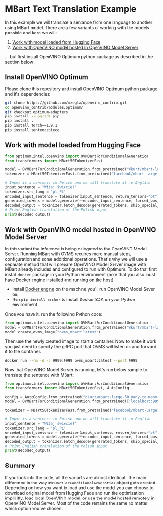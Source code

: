 # MBart Text Translation Example

In this example we will translate a sentance from one language to another using MBart model.
There are a few variants of working with the models possible and here we will:

1. [Work with model loaded from Hugging Face](#work-with-model-loaded-from-hugging-face)
2. [Work with OpenVINO model hosted in OpenVINO Model Server](#work-with-openvino-model-hosted-in-openvino-model-server)

... but first install OpenVINO Optimum python package as described in the section below.
## Install OpenVINO Optimum

Please clone this repository and install OpenVINO Optimum python package and it's dependencies:

```bash
git clone https://github.com/mzegla/openvino_contrib.git
cd openvino_contrib/modules/optimum/
git checkout optimum-adapters
pip install --upgrade pip
pip install .
pip install torch==1.9.1
pip install sentencepiece
```

## Work with model loaded from Hugging Face

```python
from optimum.intel.openvino import OVMBartForConditionalGeneration
from transformers import MBart50TokenizerFast

model = OVMBartForConditionalGeneration.from_pretrained("dkurt/mbart-large-50-many-to-many-mmt-int8")
tokenizer = MBart50TokenizerFast.from_pretrained("facebook/mbart-large-50-many-to-many-mmt")

# Input is a sentence in Polish and we will translate it to English
input_sentence = "Witaj świecie!"
tokenizer.src_lang = "pl_PL"
encoded_input_sentence = tokenizer(input_sentence, return_tensors="pt")
generated_tokens = model.generate(**encoded_input_sentence, forced_bos_token_id=tokenizer.lang_code_to_id["en_XX"])
decoded_output = tokenizer.batch_decode(generated_tokens, skip_special_tokens=True)[0]
# Print English translation of the Polish input
print(decoded_output)
```

## Work with OpenVINO model hosted in OpenVINO Model Server

In this variant the inference is being delegated to the OpenVINO Model Server.
Running MBart with OVMS requires more manual steps, configuration and some additional operations. 
That's why we will use a separate method that will prepare OpenVINO Model Server image with MBart already included and configured to run with Optimum.
To do that first install `docker` package in your Python environment (note that you also must have Docker engine installed and running on the host).

 - Install [Docker engine](https://docs.docker.com/engine/install/) on the machine you'll run OpenVINO Model Sever on.
 - Run `pip install docker` to install Docker SDK on your Python environment

Once you have it, run the following Python code:

```python
from optimum.intel.openvino import OVMBartForConditionalGeneration
model = OVMBartForConditionalGeneration.from_pretrained("dkurt/mbart-large-50-many-to-many-mmt-int8")
model.create_ovms_image("ovms_mbart:latest")
```

Then use the newly created image to start a container. Now to make it work you just need to specify the gRPC port that OVMS will listen on and forward it to the container.

```bash
docker run --rm -d -p 9999:9999 ovms_mbart:latest --port 9999
```

Now that OpenVINO Model Server is running, let's run below sample to translate the sentence with MBart:


```python
from optimum.intel.openvino import OVMBartForConditionalGeneration
from transformers import MBart50TokenizerFast, AutoConfig

config = AutoConfig.from_pretrained("dkurt/mbart-large-50-many-to-many-mmt-int8")
model = OVMBartForConditionalGeneration.from_pretrained(["localhost:9999/models/encoder","localhost:9999/models/model", "localhost:9999/models/model_past"], inference_backend="ovms", config=config)

tokenizer = MBart50TokenizerFast.from_pretrained("facebook/mbart-large-50-many-to-many-mmt")

# Input is a sentence in Polish and we will translate it to English
input_sentence = "Witaj świecie!"
tokenizer.src_lang = "pl_PL"
encoded_input_sentence = tokenizer(input_sentence, return_tensors="pt")
generated_tokens = model.generate(**encoded_input_sentence, forced_bos_token_id=tokenizer.lang_code_to_id["en_XX"])
decoded_output = tokenizer.batch_decode(generated_tokens, skip_special_tokens=True)[0]
# Print English translation of the Polish input
print(decoded_output)
```

## Summary

If you look into the code, all the variants are almost identical. The main difference is the way `OVMBartForConditionalGeneration` object gets created. Depending on how you want to load and use the model you can choose to download original model from Hugging Face and run the optimization implicitly, load local OpenVINO model, or use the model hosted remotely in OpenVINO Model Server. Most of the code remains the same no matter which option you've chosen.